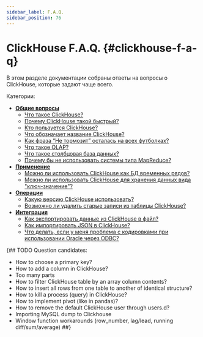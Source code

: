```yaml
---
sidebar_label: F.A.Q.
sidebar_position: 76
---
```


# ClickHouse F.A.Q. {#clickhouse-f-a-q}

В этом разделе документации собраны ответы на вопросы о ClickHouse, которые задают чаще всего.

Категории:

-   **[Общие вопросы](general/index.md)**
    -   [Что такое ClickHouse?](../index.md#what-is-clickhouse)
    -   [Почему ClickHouse такой быстрый?](general/why-clickhouse-is-so-fast.md)
    -   [Кто пользуется ClickHouse?](general/who-is-using-clickhouse.md)
    -   [Что обозначает название ClickHouse?](general/dbms-naming.md)
    -   [Как фраза “Не тормозит” осталась на всех футболках?](general/ne-tormozit.md)
    -   [Что такое OLAP?](general/olap.md)
    -   [Что такое столбцовая база данных?](general/columnar-database.md)
    -   [Почему бы не использовать системы типа MapReduce?](general/mapreduce.md)
-   **[Применение](use-cases/index.md)**
    -   [Можно ли использовать ClickHouse как БД временных рядов?](use-cases/time-series.md)
    -   [Можно ли использовать ClickHouse для хранения данных вида "ключ-значение"?](use-cases/key-value.md)
-   **[Операции](operations/index.md)**
    -   [Какую версию ClickHouse использовать?](operations/production.md)
    -   [Возможно ли удалить старые записи из таблицы ClickHouse?](operations/delete-old-data.md)
-   **[Интеграция](integration/index.md)**
    -   [Как экспортировать данные из ClickHouse в файл?](integration/file-export.md)
    -   [Как импортировать JSON в ClickHouse?](integration/json-import.md)
    -   [Что делать, если у меня проблема с кодировками при использовании Oracle через ODBC?](integration/oracle-odbc.md)

{## TODO
Question candidates:
- How to choose a primary key?
- How to add a column in ClickHouse?
- Too many parts
- How to filter ClickHouse table by an array column contents?
- How to insert all rows from one table to another of identical structure?
- How to kill a process (query) in ClickHouse?
- How to implement pivot (like in pandas)?
- How to remove the default ClickHouse user through users.d?
- Importing MySQL dump to Clickhouse
- Window function workarounds (row\_number, lag/lead, running diff/sum/average)
##}
